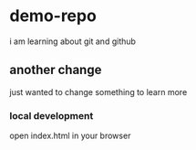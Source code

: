 # demo-repo
i am learning about git and github

## another change
just wanted to change something to learn more

### local development

open index.html in your browser
